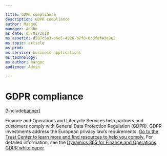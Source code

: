 ```yaml
---

title: GDPR compliance
description: GDPR compliance
author: MargoC
manager: AnnBe
ms.date: 05/01/2018
ms.assetid: d507c5a3-e6e5-4926-b7f0-0cdf8f43e9e2
ms.topic: article
ms.prod: 
ms.service: business-applications
ms.technology: 
ms.author: margoc
audience: Admin

---
```

#  GDPR compliance




[!include[banner](../../includes/banner.md)]

Finance and Operations and Lifecycle Services help partners and customers comply
with General Data Protection Regulation (GDPR). GDPR investments address the
European privacy law’s requirements. [Go to the Trust Center to learn more and
find resources to help you
comply.](https://www.microsoft.com/en-us/TrustCenter/Privacy/gdpr/default.aspx)
For detailed information, see the [Dynamics 365 for Finance and Operations GDPR
white
paper](https://servicetrust.microsoft.com/ViewPage/TrustDocuments?command=Download&downloadType=Document&downloadId=0d9fa3e6-940b-4e65-a4b2-f03ccc9f074f&docTab=6d000410-c9e9-11e7-9a91-892aae8839ad_FAQ_and_White_Papers).



